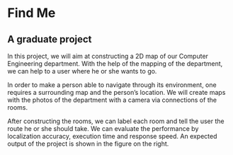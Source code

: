 # Find Me

## A graduate project

In this project, we will aim at constructing a 2D map of our Computer Engineering department. With the help of the mapping of the department, we can help to a user where he or she wants to go.

In order to make a person able to navigate through its environment, one requires a
surrounding map and the person’s location. We will create maps with the photos of the department with a camera via connections of the rooms.

After constructing the rooms, we can label each room and tell the user the route he or she should take. We can evaluate the performance by localization accuracy, execution time and response speed. An expected output of the project is shown in the figure on the right.
